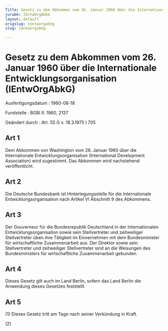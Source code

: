 ```yaml
---
Title: Gesetz zu dem Abkommen vom 26. Januar 1960 über die Internationale Entwicklungsorganisation
jurabk: IEntwOrgAbkG
layout: default
origslug: ientworgabkg
slug: ientworgabkg

---
```


# Gesetz zu dem Abkommen vom 26. Januar 1960 über die Internationale Entwicklungsorganisation (IEntwOrgAbkG)

Ausfertigungsdatum
:   1960-08-18

Fundstelle
:   BGBl II: 1960, 2137

Geändert durch
:   Art. 55 G v. 18.3.1975 I 705

## Art 1

Dem Abkommen von Washington vom 26. Januar 1960 über die
Internationale Entwicklungsorganisation (International Development
Association) wird zugestimmt. Das Abkommen wird nachstehend
veröffentlicht.

## Art 2

Die Deutsche Bundesbank ist Hinterlegungsstelle für die Internationale
Entwicklungsorganisation nach Artikel VI Abschnitt 9 des Abkommens.

## Art 3

Der Gouverneur für die Bundesrepublik Deutschland in der
Internationalen Entwicklungsorganisation sowie sein Stellvertreter und
zeitweiliger Stellvertreter üben ihre Tätigkeit im Einvernehmen mit
dem Bundesminister für wirtschaftliche Zusammenarbeit aus. Der
Direktor sowie sein Stellvertreter und zeitweiliger Stellvertreter
sind an die Weisungen des Bundesministers für wirtschaftliche
Zusammenarbeit gebunden.

## Art 4

Dieses Gesetz gilt auch im Land Berlin, sofern das Land Berlin die
Anwendung dieses Gesetzes feststellt.

## Art 5

(1) Dieses Gesetz tritt am Tage nach seiner Verkündung in Kraft.

(2)

